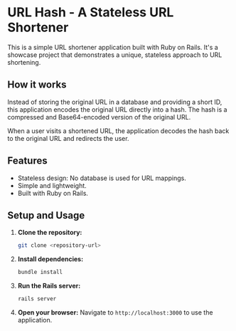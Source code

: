 # URL Hash - A Stateless URL Shortener

This is a simple URL shortener application built with Ruby on Rails. It's a showcase project that demonstrates a unique, stateless approach to URL shortening.

## How it works

Instead of storing the original URL in a database and providing a short ID, this application encodes the original URL directly into a hash. The hash is a compressed and Base64-encoded version of the original URL.

When a user visits a shortened URL, the application decodes the hash back to the original URL and redirects the user.

## Features

-   Stateless design: No database is used for URL mappings.
-   Simple and lightweight.
-   Built with Ruby on Rails.

## Setup and Usage

1.  **Clone the repository:**
    ```bash
    git clone <repository-url>
    ```
2.  **Install dependencies:**
    ```bash
    bundle install
    ```
3.  **Run the Rails server:**
    ```bash
    rails server
    ```
4.  **Open your browser:**
    Navigate to `http://localhost:3000` to use the application.